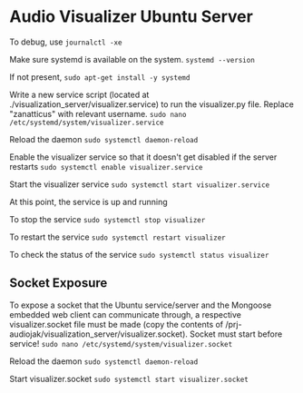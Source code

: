 # Audio Visualizer Ubuntu Server

To debug, use `journalctl -xe`

Make sure systemd is available on the system.
`systemd --version`

If not present, 
`sudo apt-get install -y systemd`

Write a new service script (located at ./visualization_server/visualizer.service) to run the visualizer.py file. Replace "zanatticus" with relevant username.
`sudo nano /etc/systemd/system/visualizer.service`

Reload the daemon
`sudo systemctl daemon-reload`

Enable the visualizer service so that it doesn't get disabled if the server restarts
`sudo systemctl enable visualizer.service`

Start the visualizer service
`sudo systemctl start visualizer.service`

At this point, the service is up and running

To stop the service
`sudo systemctl stop visualizer`

To restart the service
`sudo systemctl restart visualizer`

To check the status of the service
`sudo systemctl status visualizer`

## Socket Exposure

To expose a socket that the Ubuntu service/server and the Mongoose embedded web client can communicate through, a respective visualizer.socket file must be made (copy the contents of /prj-audiojak/visualization_server/visualizer.socket). Socket must start before service!
`sudo nano /etc/systemd/system/visualizer.socket`

Reload the daemon
`sudo systemctl daemon-reload`

Start visualizer.socket
`sudo systemctl start visualizer.socket`
